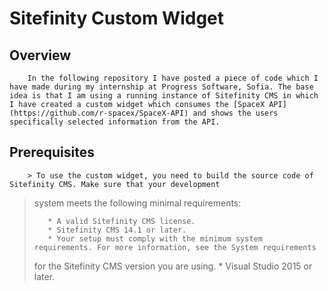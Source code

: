 # Sitefinity Custom Widget
## Overview
        In the following repository I have posted a piece of code which I have made during my internship at Progress Software, Sofia. The base idea is that I am using a running instance of Sitefinity CMS in which I have created a custom widget which consumes the [SpaceX API](https://github.com/r-spacex/SpaceX-API) and shows the users specifically selected information from the API.

## Prerequisites
        > To use the custom widget, you need to build the source code of Sitefinity CMS. Make sure that your development
> system meets the following minimal requirements:
>
>        * A valid Sitefinity CMS license.
>        * Sitefinity CMS 14.1 or later.
>        * Your setup must comply with the minimum system requirements. For more information, see the System requirements
> for the Sitefinity CMS version you are using.
>       * Visual Studio 2015 or later.
